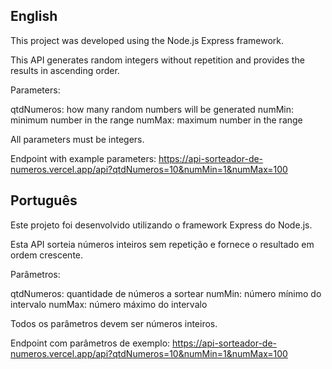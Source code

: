 <h2>English</h2>

This project was developed using the Node.js Express framework.

This API generates random integers without repetition and provides the results in ascending order.

Parameters:

qtdNumeros: how many random numbers will be generated
numMin: minimum number in the range
numMax: maximum number in the range

All parameters must be integers.

Endpoint with example parameters: https://api-sorteador-de-numeros.vercel.app/api?qtdNumeros=10&numMin=1&numMax=100

<h2>Português</h2>

Este projeto foi desenvolvido utilizando o framework Express do Node.js.

Esta API sorteia números inteiros sem repetição e fornece o resultado em ordem crescente.

Parâmetros:

qtdNumeros: quantidade de números a sortear
numMin: número mínimo do intervalo
numMax: número máximo do intervalo

Todos os parâmetros devem ser números inteiros.

Endpoint com parâmetros de exemplo: https://api-sorteador-de-numeros.vercel.app/api?qtdNumeros=10&numMin=1&numMax=100
